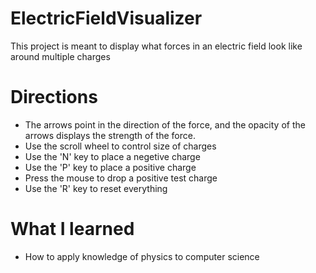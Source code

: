 # ElectricFieldVisualizer
This project is meant to display what forces in an electric field look like around multiple charges

# Directions
* The arrows point in the direction of the force, and the opacity of the arrows displays the strength of the force.
* Use the scroll wheel to control size of charges
* Use the 'N' key to place a negetive charge
* Use the 'P' key to place a positive charge
* Press the mouse to drop a positive test charge
* Use the 'R' key to reset everything

# What I learned
* How to apply knowledge of physics to computer science
